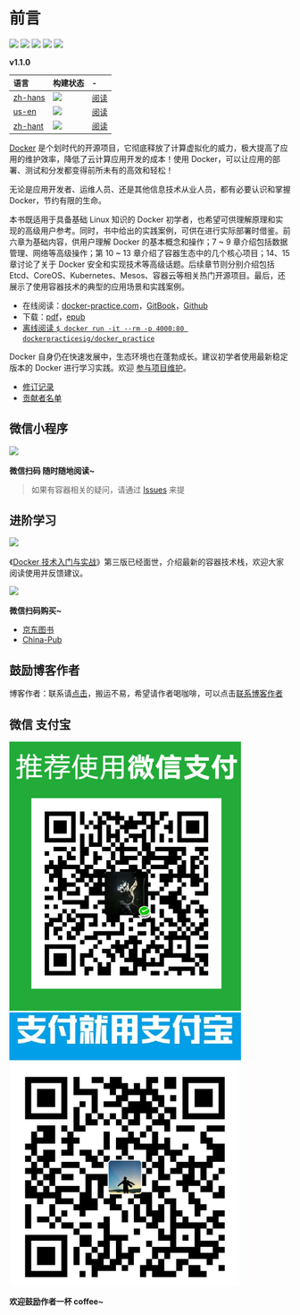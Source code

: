 # 前言

[![](https://img.shields.io/github/stars/yeasy/docker_practice.svg?style=social&label=Stars)](https://github.com/yeasy/docker_practice) [![](https://travis-ci.org/yeasy/docker_practice.svg?branch=master)](https://travis-ci.org/yeasy/docker_practice) [![](https://img.shields.io/github/release/yeasy/docker_practice/all.svg)](https://github.com/yeasy/docker_practice/releases) [![](https://img.shields.io/badge/Based-Docker%20CE%20v19.x-blue.svg)](https://github.com/docker/docker-ce) [![](https://img.shields.io/badge/Docker%20%E6%8A%80%E6%9C%AF%E5%85%A5%E9%97%A8%E4%B8%8E%E5%AE%9E%E6%88%98-jd.com-red.svg)](https://union-click.jd.com/jdc?e=&p=AyIGZRtYFAcXBFIZWR0yEgRQH1kXAhs3EUQDS10iXhBeGlcJDBkNXg9JHU4YDk5ER1xOGRNLGEEcVV8BXURFUFdfC0RVU1JRUy1OVxUBFwNXGVscMlVYLlAaXAV1Z1JHA0dWEHVXZTliY1QLWStaJQAWB10fXhwKEDdlG1wlUHzf462DsLMO0%2F%2BUjp2VIgZlG18RBBcCUBlbEAoTBWUcWxwySVI7HAhBBxEOBUgOFQYQUGUraxYyIjdVK1glQHxXUEhYEVEUUFQcC0IHGgRRSAgVARAPAhsLFgNCDl0ZWiUAEwZREg%3D%3D&t=W1dCFFlQCxxKQgFHREkdSVJKSQVJHFRXFk9FUlpGQUpLCVBaTFhbXQtWVmpSWRtYEAYQBVUS)

**v1.1.0**

| 语言 | 构建状态 | - |
| :--- | :--- | :--- |
| [zh-hans](https://github.com/yeasy/docker_practice) | [![](https://travis-ci.org/yeasy/docker_practice.svg?branch=master)](https://travis-ci.org/yeasy/docker_practice) | [阅读](https://docker_practice.gitee.io/zh-cn) |
| [us-en](https://github.com/yeasy/docker_practice/tree/english) | [![](https://travis-ci.org/yeasy/docker_practice.svg?branch=english)](https://travis-ci.org/yeasy/docker_practice) | [阅读](https://docker_practice.gitee.io/us-en) |
| [zh-hant](https://github.com/yeasy/docker_practice/tree/zh-Hant) | [![](https://travis-ci.org/yeasy/docker_practice.svg?branch=zh-hant)](https://travis-ci.org/yeasy/docker_practice) | [阅读](https://docker_practice.gitee.io/zh-hant) |

[Docker](https://www.docker.com) 是个划时代的开源项目，它彻底释放了计算虚拟化的威力，极大提高了应用的维护效率，降低了云计算应用开发的成本！使用 Docker，可以让应用的部署、测试和分发都变得前所未有的高效和轻松！

无论是应用开发者、运维人员、还是其他信息技术从业人员，都有必要认识和掌握 Docker，节约有限的生命。

本书既适用于具备基础 Linux 知识的 Docker 初学者，也希望可供理解原理和实现的高级用户参考。同时，书中给出的实践案例，可供在进行实际部署时借鉴。前六章为基础内容，供用户理解 Docker 的基本概念和操作；7 ~ 9 章介绍包括数据管理、网络等高级操作；第 10 ~ 13 章介绍了容器生态中的几个核心项目；14、15 章讨论了关于 Docker 安全和实现技术等高级话题。后续章节则分别介绍包括 Etcd、CoreOS、Kubernetes、Mesos、容器云等相关热门开源项目。最后，还展示了使用容器技术的典型的应用场景和实践案例。

* 在线阅读：[docker-practice.com](https://vuepress.mirror.docker-practice.com/)，[GitBook](https://yeasy.gitbooks.io/docker_practice/content/)，[Github](https://github.com/yeasy/docker_practice/blob/master/SUMMARY.md)
* 下载：[pdf](https://github.com/yeasy/docker_practice/wiki/%E4%B8%8B%E8%BD%BD)，[epub](https://github.com/yeasy/docker_practice/wiki/%E4%B8%8B%E8%BD%BD)
* [离线阅读 `$ docker run -it --rm -p 4000:80 dockerpracticesig/docker_practice`](https://github.com/yeasy/docker_practice/wiki/%E7%A6%BB%E7%BA%BF%E9%98%85%E8%AF%BB%E5%8A%9F%E8%83%BD%E8%AF%A6%E8%A7%A3)

Docker 自身仍在快速发展中，生态环境也在蓬勃成长。建议初学者使用最新稳定版本的 Docker 进行学习实践。欢迎 [参与项目维护](contributing.md)。

* [修订记录](changelog.md)
* [贡献者名单](https://github.com/yeasy/docker_practice/graphs/contributors)

## 微信小程序

![](https://user-images.githubusercontent.com/16733187/49682252-3ac4c500-faec-11e8-86ab-eafe0139be6b.jpg)

**微信扫码 随时随地阅读~**

> 如果有容器相关的疑问，请通过 [Issues](https://github.com/yeasy/docker_practice/issues/new/choose) 来提

## 进阶学习

[![](https://github.com/yeasy/docker_practice/raw/master/_images/docker_primer3.png)](https://union-click.jd.com/jdc?e=&p=AyIGZRtYFAcXBFIZWR0yEgRQH1kXAhs3EUQDS10iXhBeGlcJDBkNXg9JHU4YDk5ER1xOGRNLGEEcVV8BXURFUFdfC0RVU1JRUy1OVxUBFwNXGVscMlVYLlAaXAV1Z1JHA0dWEHVXZTliY1QLWStaJQAWB10fXhwKEDdlG1wlUHzf462DsLMO0%2F%2BUjp2VIgZlG18RBBcCUBlbEAoTBWUcWxwySVI7HAhBBxEOBUgOFQYQUGUraxYyIjdVK1glQHxXUEhYEVEUUFQcC0IHGgRRSAgVARAPAhsLFgNCDl0ZWiUAEwZREg%3D%3D&t=W1dCFFlQCxxKQgFHREkdSVJKSQVJHFRXFk9FUlpGQUpLCVBaTFhbXQtWVmpSWRtYEAYQBVUS)

《[Docker 技术入门与实战](https://union-click.jd.com/jdc?e=&p=AyIGZRtYFAcXBFIZWR0yEgRQH1kXAhs3EUQDS10iXhBeGlcJDBkNXg9JHU4YDk5ER1xOGRNLGEEcVV8BXURFUFdfC0RVU1JRUy1OVxUBFwNXGVscMlVYLlAaXAV1Z1JHA0dWEHVXZTliY1QLWStaJQAWB10fXhwKEDdlG1wlUHzf462DsLMO0%2F%2BUjp2VIgZlG18RBBcCUBlbEAoTBWUcWxwySVI7HAhBBxEOBUgOFQYQUGUraxYyIjdVK1glQHxXUEhYEVEUUFQcC0IHGgRRSAgVARAPAhsLFgNCDl0ZWiUAEwZREg%3D%3D&t=W1dCFFlQCxxKQgFHREkdSVJKSQVJHFRXFk9FUlpGQUpLCVBaTFhbXQtWVmpSWRtYEAYQBVUS)》第三版已经面世，介绍最新的容器技术栈，欢迎大家阅读使用并反馈建议。

![](https://user-images.githubusercontent.com/16733187/57310918-3c3afd80-711d-11e9-8816-266e5ede70bb.jpg)

**微信扫码购买~**

* [京东图书](https://union-click.jd.com/jdc?e=&p=AyIGZRtYFAcXBFIZWR0yEgRQH1kXAhs3EUQDS10iXhBeGlcJDBkNXg9JHU4YDk5ER1xOGRNLGEEcVV8BXURFUFdfC0RVU1JRUy1OVxUBFwNXGVscMlVYLlAaXAV1Z1JHA0dWEHVXZTliY1QLWStaJQAWB10fXhwKEDdlG1wlUHzf462DsLMO0%2F%2BUjp2VIgZlG18RBBcCUBlbEAoTBWUcWxwySVI7HAhBBxEOBUgOFQYQUGUraxYyIjdVK1glQHxXUEhYEVEUUFQcC0IHGgRRSAgVARAPAhsLFgNCDl0ZWiUAEwZREg%3D%3D&t=W1dCFFlQCxxKQgFHREkdSVJKSQVJHFRXFk9FUlpGQUpLCVBaTFhbXQtWVmpSWRtYEAYQBVUS)
* [China-Pub](http://product.china-pub.com/8052127)

## 鼓励博客作者

博客作者：联系请[点击](https://k8sadmin.info/lian-xi-zuo-zhe)，搬运不易，希望请作者喝咖啡，可以点击[联系博客作者](https://k8sadmin.info/lian-xi-zuo-zhe)

##                    微信                                            支付宝

![](.gitbook/assets/snipaste_2020-01-06_20-27-46.png) ![](.gitbook/assets/snipaste_2020-01-06_20-20-21%20%282%29.png) 

**欢迎鼓励作者一杯 coffee~**

